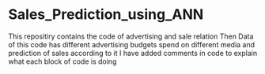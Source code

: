 # Sales_Prediction_using_ANN
This repositiry contains the code of advertising and sale relation
Then Data of this code has different advertising budgets spend on different media and prediction of sales according to it 
I have added comments in code to explain what each block of code is doing 
